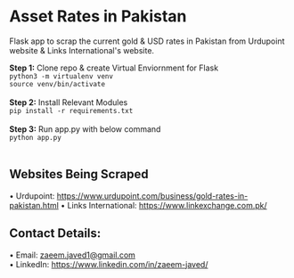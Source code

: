 # Asset Rates in Pakistan
Flask app to scrap the current gold & USD rates in Pakistan from Urdupoint website & Links International's website.

**Step 1:** Clone repo & create Virtual Enviornment for Flask 
<br/>
```python3 -m virtualenv venv```  
```source venv/bin/activate```  
<br/>**Step 2:** Install Relevant Modules  
```pip install -r requirements.txt```  
<br/>**Step 3:** Run app.py with below command  
```python app.py```    
<br/>
## Websites Being Scraped
• Urdupoint: https://www.urdupoint.com/business/gold-rates-in-pakistan.html
• Links International: https://www.linkexchange.com.pk/

## Contact Details:  
• Email: zaeem.javed1@gmail.com  
• LinkedIn: https://www.linkedin.com/in/zaeem-javed/

